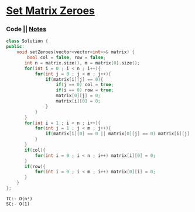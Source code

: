 # [Set Matrix Zeroes](https://leetcode.com/problems/set-matrix-zeroes/)

### Code || [Notes](https://drive.google.com/file/d/11m9R4jLyGg9s_h5E6jn57O55Qu3icclf/view?usp=sharing)

``` .cpp
class Solution {
public:
    void setZeroes(vector<vector<int>>& matrix) {
        bool col = false, row = false;
       int n = matrix.size(), m = matrix[0].size();
       for(int i = 0 ; i < n ; i++){
           for(int j = 0 ; j < m ; j++){
               if(matrix[i][j] == 0){
                   if(j == 0) col = true;
                   if(i == 0) row = true;    
                   matrix[0][j] = 0;
                   matrix[i][0] = 0;
               }
           }
       }
       for(int i = 1 ; i < n ; i++){
           for(int j = 1 ; j < m ; j++){
               if(matrix[i][0] == 0 || matrix[0][j] == 0) matrix[i][j] = 0;
           }
       }
       if(col){
           for(int i = 0 ; i < n ; i++) matrix[i][0] = 0;
       }
       if(row){
           for(int i = 0 ; i < m ; i++) matrix[0][i] = 0;
       }
    }
};
```

```
TC:- O(n²)
SC:- O(1)
```
